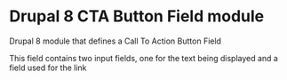 # Drupal 8 CTA Button Field module
Drupal 8 module that defines a Call To Action Button Field

This field contains two input fields, one for the text being displayed and a field used for the link
